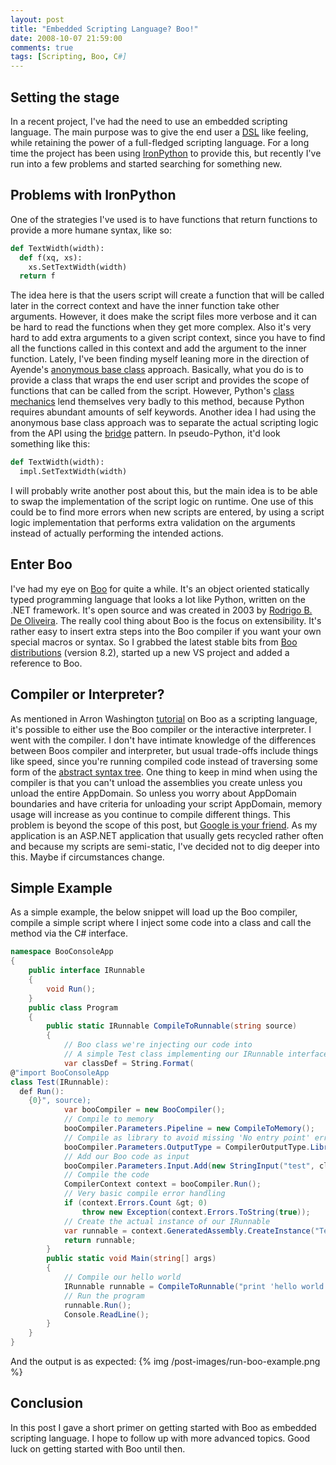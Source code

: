 ```yaml
---
layout: post
title: "Embedded Scripting Language? Boo!"
date: 2008-10-07 21:59:00
comments: true
tags: [Scripting, Boo, C#]
---
```

## Setting the stage

In a recent project, I've had the need to use an embedded scripting language. The main purpose was to give the end user a [DSL](http://en.wikipedia.org/wiki/Domain_Specific_Language) like feeling, while retaining the power of a full-fledged scripting language. For a long time the project has been using [IronPython](http://www.codeplex.com/Wiki/View.aspx?ProjectName=IronPython) to provide this, but recently I've run into a few problems and started searching for something new.

## Problems with IronPython
One of the strategies I've used is to have functions that return functions to provide a more humane syntax, like so: 

``` python
def TextWidth(width):
  def f(xq, xs):
    xs.SetTextWidth(width)
  return f
```

The idea here is that the users script will create a function that will be called later in the correct context and have the inner function take other arguments. However, it does make the script files more verbose and it can be hard to read the functions when they get more complex. Also it's very hard to add extra arguments to a given script context, since you have to find all the functions called in this context and add the argument to the inner function.
Lately, I've been finding myself leaning more in the direction of Ayende's [anonymous base class](http://ayende.com/Blog/archive/2007/12/03/Implementing-a-DSL.aspx) approach. Basically, what you do is to provide a class that wraps the end user script and provides the scope of functions that can be called from the script. However, Python's [class mechanics](http://www.python.org/doc/2.5.2/tut/node11.html) lend themselves very badly to this method, because Python requires abundant amounts of self keywords. 
Another idea I had using the anonymous base class approach was to separate the actual scripting logic from the API using the [bridge](http://en.wikipedia.org/wiki/Bridge_pattern) pattern. In pseudo-Python, it'd look something like this: 

``` python
def TextWidth(width):
  impl.SetTextWidth(width)
```

I will probably write another post about this, but the main idea is to be able to swap the implementation of the script logic on runtime. One use of this could be to find more errors when new scripts are entered, by using a script logic implementation that performs extra validation on the arguments instead of actually performing the intended actions.

## Enter Boo
I've had my eye on [Boo](http://boo.codehaus.org/) for quite a while. It's an object oriented statically typed programming language that looks a lot like Python, written on the .NET framework. It's open source and was created in 2003 by [Rodrigo B. De Oliveira](http://blogs.codehaus.org/people/bamboo/). The really cool thing about Boo is the focus on extensibility. It's rather easy to insert extra steps into the Boo compiler if you want your own special macros or syntax. 
So I grabbed the latest stable bits from [Boo distributions](http://dist.codehaus.org/boo/distributions/?C=M;O=D) (version 8.2), started up a new VS project and added a reference to Boo.

## Compiler or Interpreter?
As mentioned in Arron Washington [tutorial](http://boo.codehaus.org/Boo+as+an+embedded+scripting+language) on Boo as a scripting language, it's possible to either use the Boo compiler or the interactive interpreter. I went with the compiler. I don't have intimate knowledge of the differences between Boos compiler and interpreter, but usual trade-offs include things like speed, since you're running compiled code instead of traversing some form of the [abstract syntax tree](http://en.wikipedia.org/wiki/Abstract_syntax_tree).
One thing to keep in mind when using the compiler is that you can't unload the assemblies you create unless you unload the entire AppDomain. So unless you worry about AppDomain boundaries and have criteria for unloading your script AppDomain, memory usage will increase as you continue to compile different things. This problem is beyond the scope of this post, but [Google is your friend](http://www.google.com/search?q=assembly+unload+boundaries). As my application is an ASP.NET application that usually gets recycled rather often and because my scripts are semi-static, I've decided not to dig deeper into this. Maybe if circumstances change.

## Simple Example
As a simple example, the below snippet will load up the Boo compiler, compile a simple script where I inject some code into a class and call the method via the C# interface. 

``` csharp
namespace BooConsoleApp
{
    public interface IRunnable
    {
        void Run();
    }
    public class Program
    {
        public static IRunnable CompileToRunnable(string source)
        {
            // Boo class we're injecting our code into
            // A simple Test class implementing our IRunnable interface
            var classDef = String.Format(
@"import BooConsoleApp
class Test(IRunnable):
  def Run(): 
    {0}", source);
            var booCompiler = new BooCompiler();
            // Compile to memory
            booCompiler.Parameters.Pipeline = new CompileToMemory();
            // Compile as library to avoid missing 'No entry point' error
            booCompiler.Parameters.OutputType = CompilerOutputType.Library;
            // Add our Boo code as input
            booCompiler.Parameters.Input.Add(new StringInput("test", classDef));
            // Compile the code
            CompilerContext context = booCompiler.Run();
            // Very basic compile error handling
            if (context.Errors.Count &gt; 0)
                throw new Exception(context.Errors.ToString(true));
            // Create the actual instance of our IRunnable
            var runnable = context.GeneratedAssembly.CreateInstance("Test") as IRunnable;
            return runnable;
        }
        public static void Main(string[] args)
        {
            // Compile our hello world
            IRunnable runnable = CompileToRunnable("print 'hello world'");
            // Run the program
            runnable.Run();
            Console.ReadLine();
        }
    }
}
```

And the output is as expected:
{% img /post-images/run-boo-example.png %}

## Conclusion
In this post I gave a short primer on getting started with Boo as embedded scripting language. I hope to follow up with more advanced topics. Good luck on getting started with Boo until then.
